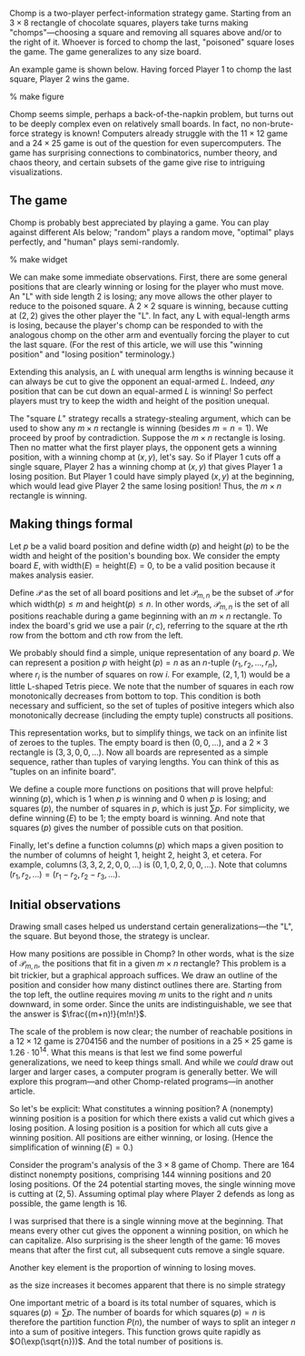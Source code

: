 Chomp is a two-player perfect-information strategy game. Starting from an $3\times 8$ rectangle of chocolate squares, players take turns making "chomps"—choosing a square and removing all squares above and/or to the right of it. Whoever is forced to chomp the last, "poisoned" square loses the game. The game generalizes to any size board.

An example game is shown below. Having forced Player 1 to chomp the last square, Player 2 wins the game.

% make figure

Chomp seems simple, perhaps a back-of-the-napkin problem, but turns out to be deeply complex even on relatively small boards. In fact, no non-brute-force strategy is known! Computers already struggle with the $11\times 12$ game and a $24\times 25$ game is out of the question for even supercomputers. The game has surprising connections to combinatorics, number theory, and chaos theory, and certain subsets of the game give rise to intriguing visualizations.

## The game

Chomp is probably best appreciated by playing a game. You can play against different AIs below; "random" plays a random move, "optimal" plays perfectly, and "human" plays semi-randomly.

% make widget

We can make some immediate observations. First, there are some general positions that are clearly winning or losing for the player who must move. An "L" with side length $2$ is losing; any move allows the other player to reduce to the poisoned square. A $2\times 2$ square is winning, because cutting at $(2, 2)$ gives the other player the "L". In fact, any L with equal-length arms is losing, because the player's chomp can be responded to with the analogous chomp on the other arm and eventually forcing the player to cut the last square. (For the rest of this article, we will use this "winning position" and "losing position" terminology.)

Extending this analysis, an $L$ with unequal arm lengths is winning because it can always be cut to give the opponent an equal-armed $L$. Indeed, *any* position that can be cut down an equal-armed $L$ is winning! So perfect players must try to keep the width and height of the position unequal.

The "square $L$" strategy recalls a strategy-stealing argument, which can be used to show any $m\times n$ rectangle is winning (besides $m=n=1$). We proceed by proof by contradiction. Suppose the $m\times n$ rectangle is losing. Then no matter what the first player plays, the opponent gets a winning position, with a winning chomp at $(x,y)$, let's say. So if Player 1 cuts off a single square, Player 2 has a winning chomp at $(x,y)$ that gives Player 1 a losing position. But Player 1 could have simply played $(x,y)$ at the beginning, which would lead give Player 2 the same losing position! Thus, the $m\times n$ rectangle is winning.



## Making things formal

Let $p$ be a valid board position and define $\operatorname{width}(p)$ and $\operatorname{height}(p)$ to be the width and height of the position's bounding box. We consider the empty board $E$, with $\text{width}(E) = \text{height}(E) = 0$, to be a valid position because it makes analysis easier.

Define $\mathcal{P}$ as the set of all board positions and let $\mathcal{P}_{m,n}$ be the subset of $\mathcal{P}$ for which $\text{width}(p)\leq m$ and $\text{height}(p)\leq n$. In other words, $\mathcal{P}_{m,n}$ is the set of all positions reachable during a game beginning with an $m\times n$ rectangle. To index the board's grid we use a pair $(r, c)$, referring to the square at the $r$th row from the bottom and $c$th row from the left.

We probably should find a simple, unique representation of any board $p$. We can represent a position $p$ with $\operatorname{height}(p)=n$ as an $n$-tuple $\left(r_1, r_2, …, r_n\right)$, where $r_i$ is the number of squares on row $i$. For example, $(2, 1, 1)$ would be a little L-shaped Tetris piece. We note that the number of squares in each row monotonically decreases from bottom to top. This condition is both necessary and sufficient, so the set of tuples of positive integers which also monotonically decrease (including the empty tuple) constructs all positions.

This representation works, but to simplify things, we tack on an infinite list of zeroes to the tuples. The empty board is then $(0, 0, \dots)$, and a $2\times 3$ rectangle is $(3, 3, 0, 0, \dots)$. Now all boards are represented as a simple sequence, rather than tuples of varying lengths. You can think of this as "tuples on an infinite board".

We define a couple more functions on positions that will prove helpful: $\operatorname{winning}(p)$, which is $1$ when $p$ is winning and $0$ when $p$ is losing; and $\operatorname{squares}(p)$, the number of squares in $p$, which is just $\sum p$. For simplicity, we define $\operatorname{winning}(E)$ to be $1$; the empty board is winning. And note that $\operatorname{squares}(p)$ gives the number of possible cuts on that position.

Finally, let's define a function $\operatorname{columns}(p)$ which maps a given position to the number of columns of height $1$, height $2$, height $3$, et cetera. For example, $\operatorname{columns}(3, 3, 2, 2, 0, 0, \dots)$ is $(0, 1, 0, 2, 0, 0, \dots)$. Note that $\operatorname{columns}(r_1, r_2, \dots)=(r_1-r_2, r_2-r_3, \dots)$.

## Initial observations

Drawing small cases helped us understand certain generalizations—the "L", the square. But beyond those, the strategy is unclear. 

How many positions are possible in Chomp? In other words, what is the size of $\mathcal{P}_{m,n}$, the positions that fit in a given $m\times n$ rectangle? This problem is a bit trickier, but a graphical approach suffices. We draw an outline of the position and consider how many distinct outlines there are. Starting from the top left, the outline requires moving $m$ units to the right and $n$ units downward, in some order. Since the units are indistinguishable, we see that the answer is $\frac{(m+n)!}{m!n!}$.

The scale of the problem is now clear; the number of reachable positions in a $12\times 12$ game is $2704156$ and the number of positions in a $25\times 25$ game is $1.26\cdot 10^{14}$. What this means is that lest we find some powerful generalizations, we need to keep things small. And while we *could* draw out larger and larger cases, a computer program is generally better. We will explore this program—and other Chomp-related programs—in another article.

So let's be explicit: What constitutes a winning position? A (nonempty) winning position is a position for which there exists a valid cut which gives a losing position. A losing position is a position for which all cuts give a winning position. All positions are either winning, or losing. (Hence the simplification of $\operatorname{winning}(E)=0$.)

Consider the program's analysis of the $3\times 8$ game of Chomp. There are $164$ distinct nonempty positions, comprising $144$ winning positions and $20$ losing positions. Of the $24$ potential starting moves, the single winning move is cutting at $(2,5)$. Assuming optimal play where Player 2 defends as long as possible, the game length is $16$.

I was surprised that there is a single winning move at the beginning. That means every other cut gives the opponent a winning position, on which he can capitalize. Also surprising is the sheer length of the game: $16$ moves means that after the first cut, all subsequent cuts remove a single square.

Another key element is the proportion of winning to losing moves.


as the size increases it becomes apparent that there is no simple strategy

One important metric of a board is its total number of squares, which is $\operatorname{squares}(p)=\sum p$. The number of boards for which $\operatorname{squares}(p)=n$ is therefore the partition function $P(n)$, the number of ways to split an integer $n$ into a sum of positive integers. This function grows quite rapidly as $O(\exp(\sqrt{n}))$. And the total number of positions is.


<!--stackedit_data:
eyJoaXN0b3J5IjpbNjc3OTQwODIsMTE1Njg2OTI1Nl19
-->